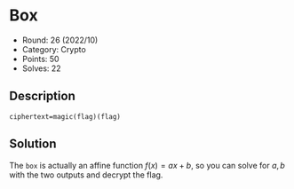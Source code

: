 # Box

* Round: 26 (2022/10)
* Category: Crypto
* Points: 50
* Solves: 22

## Description

`ciphertext=magic(flag)(flag)`

## Solution

The `box` is actually an affine function $f(x)=ax+b$, so you can solve for $a,b$ with the two outputs and decrypt the flag.
